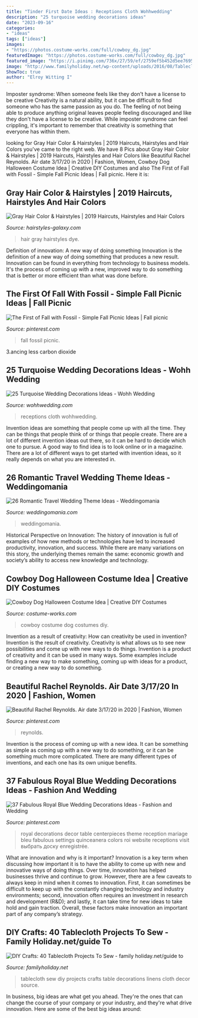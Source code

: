 ```yaml
---
title: "Tinder First Date Ideas : Receptions Cloth Wohhwedding"
description: "25 turquoise wedding decorations ideas"
date: "2023-09-16"
categories:
- "ideas"
tags: ["ideas"]
images:
- "https://photos.costume-works.com/full/cowboy_dg.jpg"
featuredImage: "https://photos.costume-works.com/full/cowboy_dg.jpg"
featured_image: "https://i.pinimg.com/736x/27/59/ef/2759ef5b452d5ee769520620fb85fb25.jpg"
image: "http://www.familyholiday.net/wp-content/uploads/2016/08/Tablecloth-Projects-To-Sew-12.jpg"
ShowToc: true
author: "Elroy Witting I"
---
```



Imposter syndrome: When someone feels like they don't have a license to be creative
Creativity is a natural ability, but it can be difficult to find someone who has the same passion as you do. The feeling of not being able to produce anything original leaves people feeling discouraged and like they don't have a license to be creative. While imposter syndrome can feel crippling, it's important to remember that creativity is something that everyone has within them.

	

		
looking for Gray Hair Color &amp; Hairstyles | 2019 Haircuts, Hairstyles and Hair Colors you've came to the right web. We have 8 Pics about Gray Hair Color &amp; Hairstyles | 2019 Haircuts, Hairstyles and Hair Colors like Beautiful Rachel Reynolds. Air date 3/17/20 in 2020 | Fashion, Women, Cowboy Dog Halloween Costume Idea | Creative DIY Costumes and also The First of Fall with Fossil - Simple Fall Picnic Ideas | Fall picnic. Here it is:
		
    
## Gray Hair Color &amp; Hairstyles | 2019 Haircuts, Hairstyles And Hair Colors

<img loading=lazy src="http://hairstyles-galaxy.com/wp-content/uploads/2013/01/Gray-Hair-Dye-4.jpg" onerror="this.onerror=null;this.src='https://tse1.mm.bing.net/th?id=OIP.ksxxFQgi6mwbK0DecrGn2AAAAA&amp;pid=15.1';" alt="Gray Hair Color &amp; Hairstyles | 2019 Haircuts, Hairstyles and Hair Colors">

_Source: hairstyles-galaxy.com_

>hair gray hairstyles dye. 

	

Definition of innovation: A new way of doing something
Innovation is the definition of a new way of doing something that produces a new result. Innovation can be found in everything from technology to business models. It's the process of coming up with a new, improved way to do something that is better or more efficient than what was done before.

    
## The First Of Fall With Fossil - Simple Fall Picnic Ideas | Fall Picnic

<img loading=lazy src="https://i.pinimg.com/736x/27/59/ef/2759ef5b452d5ee769520620fb85fb25.jpg" onerror="this.onerror=null;this.src='https://tse4.mm.bing.net/th?id=OIP.gtjfvB6Pmxkz0CT6vNOdDwHaLH&amp;pid=15.1';" alt="The First of Fall with Fossil - Simple Fall Picnic Ideas | Fall picnic">

_Source: pinterest.com_

>fall fossil picnic. 

	

3.ancing less carbon dioxide 

    
## 25 Turquoise Wedding Decorations Ideas - Wohh Wedding

<img loading=lazy src="https://www.wohhwedding.com/wp-content/uploads/2016/05/Turquoise-Wedding-Decorations-Different-Concept.jpg" onerror="this.onerror=null;this.src='https://tse2.mm.bing.net/th?id=OIP.rP22jwxw78x5MQiJz0VELQHaLH&amp;pid=15.1';" alt="25 Turquoise Wedding Decorations Ideas - Wohh Wedding">

_Source: wohhwedding.com_

>receptions cloth wohhwedding. 

	

Invention ideas are something that people come up with all the time. They can be things that people think of or things that people create. There are a lot of different invention ideas out there, so it can be hard to decide which one to pursue. A good way to find idea is to look online or in a magazine. There are a lot of different ways to get started with invention ideas, so it really depends on what you are interested in.

    
## 26 Romantic Travel Wedding Theme Ideas - Weddingomania

<img loading=lazy src="https://i.weddingomania.com/2016/03/26-Romantic-Travel-Wedding-Theme-Ideas-18.jpg" onerror="this.onerror=null;this.src='https://tse3.mm.bing.net/th?id=OIP.k4b_uO_JO9Lc_LLNp0_LegAAAA&amp;pid=15.1';" alt="26 Romantic Travel Wedding Theme Ideas - Weddingomania">

_Source: weddingomania.com_

>weddingomania. 

	

Historical Perspective on Innovation:
The history of innovation is full of examples of how new methods or technologies have led to increased productivity, innovation, and success. While there are many variations on this story, the underlying themes remain the same: economic growth and society’s ability to access new knowledge and technology.

    
## Cowboy Dog Halloween Costume Idea | Creative DIY Costumes

<img loading=lazy src="https://photos.costume-works.com/full/cowboy_dg.jpg" onerror="this.onerror=null;this.src='https://tse2.mm.bing.net/th?id=OIP.e2lC31XRwoi187vwmEpOJAHaL5&amp;pid=15.1';" alt="Cowboy Dog Halloween Costume Idea | Creative DIY Costumes">

_Source: costume-works.com_

>cowboy costume dog costumes diy. 

	

Invention as a result of creativity: How can creativity be used in invention?
Invention is the result of creativity. Creativity is what allows us to see new possibilities and come up with new ways to do things. Invention is a product of creativity and it can be used in many ways. Some examples include finding a new way to make something, coming up with ideas for a product, or creating a new way to do something.

    
## Beautiful Rachel Reynolds. Air Date 3/17/20 In 2020 | Fashion, Women

<img loading=lazy src="https://i.pinimg.com/736x/9c/19/74/9c19743fc72458ecebe1800c9ac83152.jpg" onerror="this.onerror=null;this.src='https://tse2.mm.bing.net/th?id=OIP.DP0R7bav9oW0cp-4Dy6dtwHaJ4&amp;pid=15.1';" alt="Beautiful Rachel Reynolds. Air date 3/17/20 in 2020 | Fashion, Women">

_Source: pinterest.com_

>reynolds. 

	

Invention is the process of coming up with a new idea. It can be something as simple as coming up with a new way to do something, or it can be something much more complicated. There are many different types of inventions, and each one has its own unique benefits.

    
## 37 Fabulous Royal Blue Wedding Decorations Ideas - Fashion And Wedding

<img loading=lazy src="https://i.pinimg.com/736x/e5/cd/69/e5cd698dde65eb7e28f525d52e955378.jpg" onerror="this.onerror=null;this.src='https://tse1.mm.bing.net/th?id=OIP.QzjQlWDHjpLYJauTCTT5hgHaLG&amp;pid=15.1';" alt="37 Fabulous Royal Blue Wedding Decorations Ideas - Fashion and Wedding">

_Source: pinterest.com_

>royal decorations decor table centerpieces theme reception mariage bleu fabulous settings quinceanera colors roi website receptions visit выбрать доску enregistrée. 

	

What are innovation and why is it important?
Innovation is a key term when discussing how important it is to have the ability to come up with new and innovative ways of doing things. Over time, innovation has helped businesses thrive and continue to grow. However, there are a few caveats to always keep in mind when it comes to innovation. First, it can sometimes be difficult to keep up with the constantly changing technology and industry environments; second, innovation often requires an investment in research and development (R&D); and lastly, it can take time for new ideas to take hold and gain traction. Overall, these factors make innovation an important part of any company’s strategy.

    
## DIY Crafts: 40 Tablecloth Projects To Sew - Family Holiday.net/guide To

<img loading=lazy src="http://www.familyholiday.net/wp-content/uploads/2016/08/Tablecloth-Projects-To-Sew-12.jpg" onerror="this.onerror=null;this.src='https://tse3.mm.bing.net/th?id=OIP.jAREyc2TteqiI5H_UhLJ2gHaLH&amp;pid=15.1';" alt="DIY Crafts: 40 Tablecloth Projects To Sew - family holiday.net/guide to">

_Source: familyholiday.net_

>tablecloth sew diy projects crafts table decorations linens cloth decor source. 

	

In business, big ideas are what get you ahead. They're the ones that can change the course of your company or your industry, and they're what drive innovation. Here are some of the best big ideas around:

